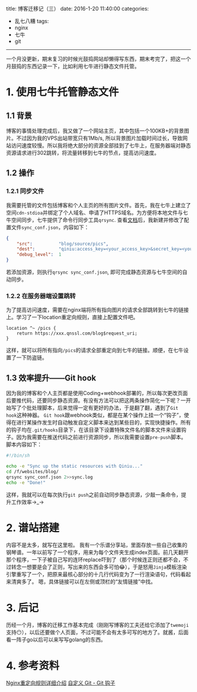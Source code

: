 title: 博客迁移记（三）
date: 2016-1-20 11:40:00
categories:
- 乱七八糟
tags:
- nginx
- 七牛
- git

---

一个月没更新，期末复习的时候光鼓捣网站却懒得写东西，期末考完了，把这一个月鼓捣的东西记录一下，比如利用七牛进行静态文件托管。

<!-- more -->

# 1. 使用七牛托管静态文件
## 1.1 背景
博客的事情处理完成后，我又做了一个网站主页，其中包括一个100KB+的背景图片。不过因为我的VPS出站带宽只有1Mb/s, 所以背景图片加载时间过长，导致网站访问速度较慢。所以我将绝大部分的资源全部挂到了七牛上，在服务器端对静态资源请求进行302跳转，将流量转移到七牛的节点，提高访问速度。

## 1.2 操作
### 1.2.1 同步文件
我需要托管的文件包括博客和个人主页的所有图片文件。首先，我在七牛上建立了空间`cdn-stdioa`并绑定了个人域名、申请了HTTPS域名。为方便将本地文件与七牛空间同步，七牛提供了命令行同步工具`qrsync`. 查看[文档](http://developer.qiniu.com/docs/v6/tools/qrsync.html)后，我新建并修改了配置文件`sync_conf.json`，内容如下：
```json
{
    "src":          "blog/source/pics",
    "dest":         "qiniu:access_key=<your_access_key>&secret_key=<your_secret>key>&bucket=cdn-stdioa&key_prefix=blog/pics/",
    "debug_level":  1
}
```
若添加资源，则执行`qrsync sync_conf.json`, 即可完成静态资源与七牛空间的自动同步。

### 1.2.2 在服务器端设置跳转
为了提高访问速度，需要在nginx端将所有指向图片的请求全部跳转到七牛的链接上。学习了一下location重定向规则，直接上配置文件吧。
```nginx
location ^~ /pics {
    return https://xxx.qnssl.com/blog$request_uri;
}
```
这样，就可以将所有指向`/pics`的请求全部重定向到七牛的链接。顺便，在七牛设置了一下防盗链。

## 1.3 效率提升——Git hook
因为我的博客和个人主页都是使用Coding+webhook部署的，所以每次更改页面后要推代码，还要同步静态资源。有没有方法可以把这两条操作简化一下呢？一开始写了个批处理脚本，后来觉得一定有更好的办法，于是翻了翻，遇到了`Git hook`这种神器。
`Git hook`跟webhook类似，都是在某个操作上挂一个“钩子”，使得在进行某操作发生时自动触发自定义脚本来达到某些目的，实现快捷操作。所有的钩子均在`.git/hooks`目录下，在该目录下设置特殊文件名的脚本文件来设置钩子。因为我需要在推送代码之前进行资源同步，所以我需要设置`pre-push`脚本。脚本内容如下：
```bash
#!/bin/sh

echo -e "Sync up the static resources with Qiniu..."
cd /f/websites/blog/
qrsync sync_conf.json 2>>sync.log
echo -e "Done!"
```
这样，我就可以在每次执行`git push`之前自动同步静态资源，少敲一条命令，提升工作效率→_→

# 2. 谱站搭建
内容不是太多，就写在这里啦。
我有一个乐谱分享站，里面存放一些自己收集的钢琴谱。一年以前写了一个程序，用来为每个文件夹生成index页面。前几天翻开那个程序，一下子被自己写的连环replace吓到了（那个时候连正则还都不会，不过转念一想要是会了正则，写出来的东西会多可怕😂），于是怒用`Jinja`模板渲染引擎重写了一个，把原来最核心部分的十几行代码变为了一行渲染语句，代码看起来清爽多了。 
嗯，具体链接可以在左侧或顶栏的“友情链接”中找。

# 3. 后记
历经一个月，博客的迁移工作基本完成（刚刚写博客的工夫还给它添加了`twemoji`支持😶），以后还要做个人页面，不过可能不会有太多可写的地方了。就酱，后面看一阵子go以后可以来写写golang的东西。

# 4. 参考资料
[Nginx重定向规则详细介绍](http://www.seo-guwen.com/post-17.html)
[自定义 Git - Git 钩子](http://git-scm.com/book/zh/v2/%E8%87%AA%E5%AE%9A%E4%B9%89-Git-Git-%E9%92%A9%E5%AD%90)
